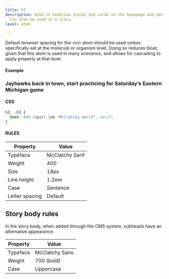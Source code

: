 ```yaml
---
title: h3
description: Used in headline stacks and cards on the homepage and section pages.
  Can also be used in a story.
level: atom

---
```

Default browser spacing for the `<h3>` atom should be used unless specifically set at the molecule or organism level. Doing so reduces bloat, given that this atom is used in many scenarios, and allows for cascading to apply properly at that level.

#### Example
<div class="example">
  <h3>Jayhawks back in town, start practicing for Saturday’s Eastern Michigan game</h3>
</div>

#### CSS
```css
h3, .h3 {
  font: 400 18px/1.2em "McClatchy Serif", serif;
}
```

#### RULES

Property | Value
--- | ---
Typeface | McClatchy Serif
Weight | 400
Size | 18px
Line height | 1.2em
Case | Sentence
Letter spacing | Default

## Story body rules 

In the story body, when added through the CMS system, subheads have an alternative appearance.

Property | Value
--- | ---
Typeface | McClatchy Sans
Weight | 700 (bold)
Case | Uppercase
